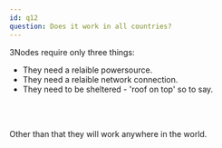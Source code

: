 ```yaml
---
id: q12
question: Does it work in all countries?
---
```


3Nodes require only three things:

- They need a relaible powersource.
- They need a relaible network connection.
- They need to be sheltered - 'roof on top' so to say.
<br/>
<br/>

Other than that they will work anywhere in the world.
